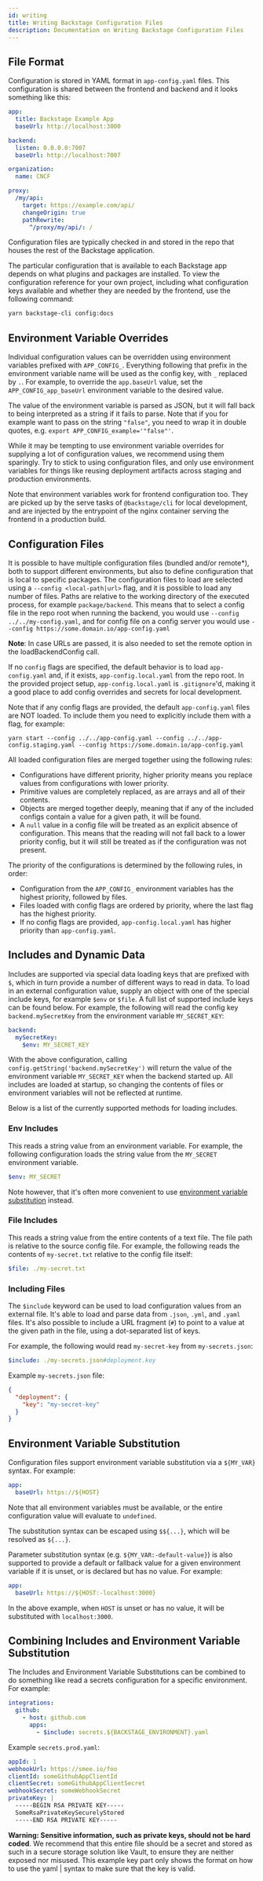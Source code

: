 ```yaml
---
id: writing
title: Writing Backstage Configuration Files
description: Documentation on Writing Backstage Configuration Files
---
```


## File Format

Configuration is stored in YAML format in `app-config.yaml` files. This
configuration is shared between the frontend and backend and it looks something
like this:

```yaml
app:
  title: Backstage Example App
  baseUrl: http://localhost:3000

backend:
  listen: 0.0.0.0:7007
  baseUrl: http://localhost:7007

organization:
  name: CNCF

proxy:
  /my/api:
    target: https://example.com/api/
    changeOrigin: true
    pathRewrite:
      ^/proxy/my/api/: /
```

Configuration files are typically checked in and stored in the repo that houses
the rest of the Backstage application.

The particular configuration that is available to each Backstage app depends on
what plugins and packages are installed. To view the configuration reference for
your own project, including what configuration keys available and whether they
are needed by the frontend, use the following command:

```sh
yarn backstage-cli config:docs
```

## Environment Variable Overrides

Individual configuration values can be overridden using environment variables
prefixed with `APP_CONFIG_`. Everything following that prefix in the environment
variable name will be used as the config key, with `_` replaced by `.`. For
example, to override the `app.baseUrl` value, set the `APP_CONFIG_app_baseUrl`
environment variable to the desired value.

The value of the environment variable is parsed as JSON, but it will fall back
to being interpreted as a string if it fails to parse. Note that if you for
example want to pass on the string `"false"`, you need to wrap it in double
quotes, e.g. `export APP_CONFIG_example='"false"'`.

While it may be tempting to use environment variable overrides for supplying a
lot of configuration values, we recommend using them sparingly. Try to stick to
using configuration files, and only use environment variables for things like
reusing deployment artifacts across staging and production environments.

Note that environment variables work for frontend configuration too. They are
picked up by the serve tasks of `@backstage/cli` for local development, and are
injected by the entrypoint of the nginx container serving the frontend in a
production build.

## Configuration Files

It is possible to have multiple configuration files (bundled and/or remote\*),
both to support different environments, but also to define configuration that is
local to specific packages. The configuration files to load are selected using a
`--config <local-path|url>` flag, and it is possible to load any number of
files. Paths are relative to the working directory of the executed process, for
example `package/backend`. This means that to select a config file in the repo
root when running the backend, you would use `--config ../../my-config.yaml`,
and for config file on a config server you would use
`--config https://some.domain.io/app-config.yaml`

**Note**: In case URLs are passed, it is also needed to set the remote option in
the loadBackendConfig call.

If no `config` flags are specified, the default behavior is to load
`app-config.yaml` and, if it exists, `app-config.local.yaml` from the repo root.
In the provided project setup, `app-config.local.yaml` is `.gitignore`'d, making
it a good place to add config overrides and secrets for local development.

Note that if any config flags are provided, the default `app-config.yaml` files
are NOT loaded. To include them you need to explicitly include them with a flag,
for example:

```shell
yarn start --config ../../app-config.yaml --config ../../app-config.staging.yaml --config https://some.domain.io/app-config.yaml
```

All loaded configuration files are merged together using the following rules:

- Configurations have different priority, higher priority means you replace
  values from configurations with lower priority.
- Primitive values are completely replaced, as are arrays and all of their
  contents.
- Objects are merged together deeply, meaning that if any of the included
  configs contain a value for a given path, it will be found.
- A `null` value in a config file will be treated as an explicit absence of
  configuration. This means that the reading will not fall back to a lower priority
  config, but it will still be treated as if the configuration was not present.

The priority of the configurations is determined by the following rules, in
order:

- Configuration from the `APP_CONFIG_` environment variables has the highest
  priority, followed by files.
- Files loaded with config flags are ordered by priority, where the last flag
  has the highest priority.
- If no config flags are provided, `app-config.local.yaml` has higher priority
  than `app-config.yaml`.

## Includes and Dynamic Data

Includes are supported via special data loading keys that are prefixed with `$`,
which in turn provide a number of different ways to read in data. To load in an
external configuration value, supply an object with one of the special include
keys, for example `$env` or `$file`. A full list of supported include keys can
be found below. For example, the following will read the config key
`backend.mySecretKey` from the environment variable `MY_SECRET_KEY`:

```yaml
backend:
  mySecretKey:
    $env: MY_SECRET_KEY
```

With the above configuration, calling `config.getString('backend.mySecretKey')`
will return the value of the environment variable `MY_SECRET_KEY` when the
backend started up. All includes are loaded at startup, so changing the contents
of files or environment variables will not be reflected at runtime.

Below is a list of the currently supported methods for loading includes.

### Env Includes

This reads a string value from an environment variable. For example, the
following configuration loads the string value from the `MY_SECRET` environment
variable.

```yaml
$env: MY_SECRET
```

Note however, that it's often more convenient to use
[environment variable substitution](#environment-variable-substitution) instead.

### File Includes

This reads a string value from the entire contents of a text file. The file path
is relative to the source config file. For example, the following reads the
contents of `my-secret.txt` relative to the config file itself:

```yaml
$file: ./my-secret.txt
```

### Including Files

The `$include` keyword can be used to load configuration values from an external
file. It's able to load and parse data from `.json`, `.yml`, and `.yaml` files.
It's also possible to include a URL fragment (`#`) to point to a value at the
given path in the file, using a dot-separated list of keys.

For example, the following would read `my-secret-key` from `my-secrets.json`:

```yaml
$include: ./my-secrets.json#deployment.key
```

Example `my-secrets.json` file:

```json
{
  "deployment": {
    "key": "my-secret-key"
  }
}
```

## Environment Variable Substitution

Configuration files support environment variable substitution via a `${MY_VAR}`
syntax. For example:

```yaml
app:
  baseUrl: https://${HOST}
```

Note that all environment variables must be available, or the entire
configuration value will evaluate to `undefined`.

The substitution syntax can be escaped using `$${...}`, which will be resolved
as `${...}`.

Parameter substitution syntax (e.g. `${MY_VAR:-default-value}`) is also
supported to provide a default or fallback value for a given environment
variable if it is unset, or is declared but has no value. For example:

```yaml
app:
  baseUrl: https://${HOST:-localhost:3000}
```

In the above example, when `HOST` is unset or has no value, it will be
substituted with `localhost:3000`.

## Combining Includes and Environment Variable Substitution

The Includes and Environment Variable Substitutions can be combined to do
something like read a secrets configuration for a specific environment. For
example:

```yaml
integrations:
  github:
    - host: github.com
      apps:
        - $include: secrets.${BACKSTAGE_ENVIRONMENT}.yaml
```

Example `secrets.prod.yaml`:

```yaml
appId: 1
webhookUrl: https://smee.io/foo
clientId: someGithubAppClientId
clientSecret: someGithubAppClientSecret
webhookSecret: someWebhookSecret
privateKey: |
  -----BEGIN RSA PRIVATE KEY-----
  SomeRsaPrivateKeySecurelyStored
  -----END RSA PRIVATE KEY-----
```

**Warning: Sensitive information, such as private keys, should not be hard coded**. We recommend that this entire file should be a secret and stored as such in a secure storage solution like Vault, to ensure they are neither exposed nor misused. This example key part only shows the format on how to use the yaml | syntax to make sure that the key is valid.
